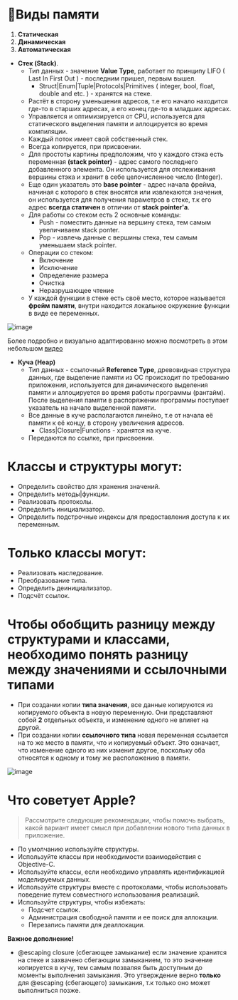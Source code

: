 # **📝Виды памяти**

1. **Статическая**
2. **Динамическая**
3. **Автоматическая**

- **Стек (Stack)**.
   - Тип данных - значение **Value Type**, работает по принципу LIFO ( Last In First Out ) - последним пришел, первым вышел.
      - Struct|Enum|Tuple|Protocols|Primitives ( integer, bool, float, double and etc. ) - хранятся на стеке.
   - Растёт в сторону уменьшения адресов, т.е его начало находится где-то в старших адресах, а его конец где-то в младших адресах.
   - Управляется и оптимизируется от CPU, используется для статического выделения памяти и аллоцируется во время компиляции.
   - Каждый поток имеет свой собственный стек.
   - Всегда копируется, при присвоении.
   - Для простоты картины предположим, что у каждого стэка есть переменная **(stack pointer)** - адрес самого последнего добавленного элемента. Он используется для отслеживания вершины стэка и хранит в себе целочисленное число (Integer). 
   - Еще один указатель это **base pointer** - адрес начала фрейма, начиная с которого в стек вносятся или извлекаются значения, он используется для получения параметров в стеке, т.к его адрес **всегда статичен** в отличии от **stack pointer'a**.
   - Для работы со стеком есть 2 основные команды:
      - Push - поместить данные на вершину стека, тем самым увеличиваем stack ponter.
      - Pop - извлечь данные с вершины стека, тем самым уменьшаем stack pointer.
   - Операции со стеком:
      - Включение 
      - Исключение
      - Определение размера
      - Очистка
      - Неразрушающее чтение
   - У каждой функции в стеке есть своё место, которое называется **фрейм памяти**, внутри находится локальное окружение функции в виде ее переменных.

![image](https://user-images.githubusercontent.com/47610132/162479934-5d533b68-bae2-4626-aef9-22724406b13c.png)

Более подробно и визуально адаптированно можно посмотреть в этом небольшом [видео](https://www.youtube.com/watch?v=MXoMuymbfo8&t=393s)

- **Куча (Heap)**
   - Тип данных - ссылочный **Reference Type**, древовидная структура данных, где выделение памяти из ОС происходит по требованию приложения, используется для динамического выделения памяти и аллоцируется во время работы программы (рантайм). После выделения памяти в распоряжении программы поступает указатель на начало выделенной памяти. 
   - Все данные в куче располагаются линейно, т.е от начала её памяти к её концу, в сторону увеличения адресов.
      - Class|Closure|Functions - хранятся на куче.
   - Передаются по ссылке, при присвоении.

# Классы и структуры могут:
   - Определить свойство для хранения значений.
   - Определить методы|функции.
   - Реализовать протоколы.
   - Определить инициализатор.
   - Определить подстрочные индексы для предоставления доступа к их переменным.

# Только классы могут:
   - Реализовать наследование.
   - Преобразование типа.
   - Определить деинициализатор.
   - Подсчёт ссылок.

# Чтобы обобщить разницу между структурами и классами, необходимо понять разницу между значениями и ссылочными типами

   - При создании копии **типа значения**, все данные копируются из копируемого объекта в новую переменную. Они представляют собой **2** отдельных объекта, и изменение одного не влияет на другой.
   - При создании копии **ссылочного типа** новая переменная ссылается на то же место в памяти, что и копируемый объект. Это означает, что изменение одного из них изменит другое, поскольку оба относятся к одному и тому же расположению в памяти.

![image](https://user-images.githubusercontent.com/47610132/162490415-d79770b2-c2df-4be0-8d83-178ead7b3bdb.png)

# Что советует **Apple**?

> Рассмотрите следующие рекомендации, чтобы помочь выбрать, какой вариант имеет смысл при добавлении нового типа данных в приложение.
- По умолчанию используйте структуры.
- Используйте классы при необходимости взаимодействия с Objective-C.
- Используйте классы, если необходимо управлять идентификацией моделируемых данных.
- Используйте структуры вместе с протоколами, чтобы использовать поведение путем совместного использования реализаций.
- Используйте структуры, чтобы избежать:
     - Подсчет ссылок.
     - Администрация свободной памяти и ее поиск для аллокации.
     - Перезапись памяти для деаллокации.

**Важное дополнение!**

- @escaping closure (сбегающее замыкание) если значение хранится на стеке и захвачено сбегающим замыканием, то это значение копируется в кучу, тем самым позваляя быть доступным до моменты выполнения замыкания. Это утверждение верно **только** для @escaping (сбегающего) замыкания, т.к только оно может выполниться позже.

